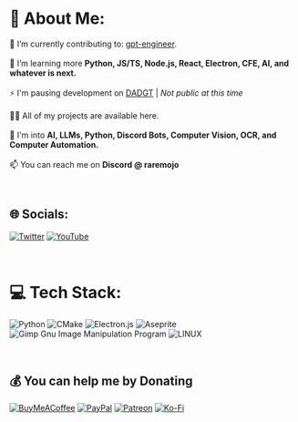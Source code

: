 # 💫 About Me:
🔭 I’m currently contributing to: [gpt-engineer](https://github.com/AntonOsika/gpt-engineer).<br><br>🌱 I’m learning more **Python, JS/TS, Node.js, React, Electron, CFE, AI, and whatever is next.**<br><br>⚡ I'm pausing development on [DADGT](http://secrettoeverybody.com/)  |  *Not public at this time*<br><br>👨‍💻 All of my projects are available here.<br><br>💬 I'm into **AI, LLMs, Python, Discord Bots, Computer Vision, OCR, and Computer Automation.**<br><br>📫 You can reach me on **Discord @ raremojo**

<br>

## 🌐 Socials:
[![Twitter](https://img.shields.io/badge/Twitter-%231DA1F2.svg?logo=Twitter&logoColor=white)](https://twitter.com/RareMojo_) [![YouTube](https://img.shields.io/badge/YouTube-%23FF0000.svg?logo=YouTube&logoColor=white)](https://youtube.com/@RareMojo) 

<br>

# 💻 Tech Stack:
![Python](https://img.shields.io/badge/python-3670A0?style=flat&logo=python&logoColor=ffdd54) ![CMake](https://img.shields.io/badge/CMake-%23008FBA.svg?style=flat&logo=cmake&logoColor=white) ![Electron.js](https://img.shields.io/badge/Electron-191970?style=flat&logo=Electron&logoColor=white) ![Aseprite](https://img.shields.io/badge/Aseprite-FFFFFF?style=flat&logo=Aseprite&logoColor=#7D929E) ![Gimp Gnu Image Manipulation Program](https://img.shields.io/badge/Gimp-657D8B?style=flat&logo=gimp&logoColor=FFFFFF) ![LINUX](https://img.shields.io/badge/Linux-FCC624?style=flat&logo=linux&logoColor=black) 

<br>

  ## 💰 You can help me by Donating
  [![BuyMeACoffee](https://img.shields.io/badge/Buy%20Me%20a%20Coffee-ffdd00?style=for-the-badge&logo=buy-me-a-coffee&logoColor=black)](https://buymeacoffee.com/RareMojo) [![PayPal](https://img.shields.io/badge/PayPal-00457C?style=for-the-badge&logo=paypal&logoColor=white)](https://paypal.me/RareMojo) [![Patreon](https://img.shields.io/badge/Patreon-F96854?style=for-the-badge&logo=patreon&logoColor=white)](https://patreon.com/RareMojo) [![Ko-Fi](https://img.shields.io/badge/Ko--fi-F16061?style=for-the-badge&logo=ko-fi&logoColor=white)](https://ko-fi.com/RareMojo) 

  
<!-- Proudly created with GPRM ( https://gprm.itsvg.in ) -->
